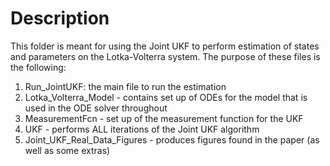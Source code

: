 # Description
This folder is meant for using the Joint UKF to perform estimation of states and parameters on the Lotka-Volterra system. The purpose of these files is the following:
1. Run_JointUKF: the main file to run the estimation
2. Lotka_Volterra_Model - contains set up of ODEs for the model that is used in the ODE solver throughout
3. MeasurementFcn - set up of the measurement function for the UKF
4. UKF - performs ALL iterations of the Joint UKF algorithm
5. Joint_UKF_Real_Data_Figures - produces figures found in the paper (as well as some extras)


